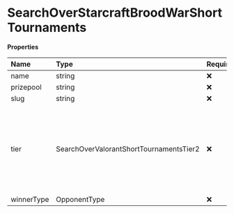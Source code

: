 # SearchOverStarcraftBroodWarShortTournaments

**Properties**

| Name       | Type                                    | Required | Description                                                                                                  |
| :--------- | :-------------------------------------- | :------- | :----------------------------------------------------------------------------------------------------------- |
| name       | string                                  | ❌       |                                                                                                              |
| prizepool  | string                                  | ❌       |                                                                                                              |
| slug       | string                                  | ❌       |                                                                                                              |
| tier       | SearchOverValorantShortTournamentsTier2 | ❌       | The tier of the tournament, ranging from 'S' to 'Unranked'. Ranking 'S' > 'A' > 'B' > 'C' > 'D' > 'Unranked' |
| winnerType | OpponentType                            | ❌       |                                                                                                              |
